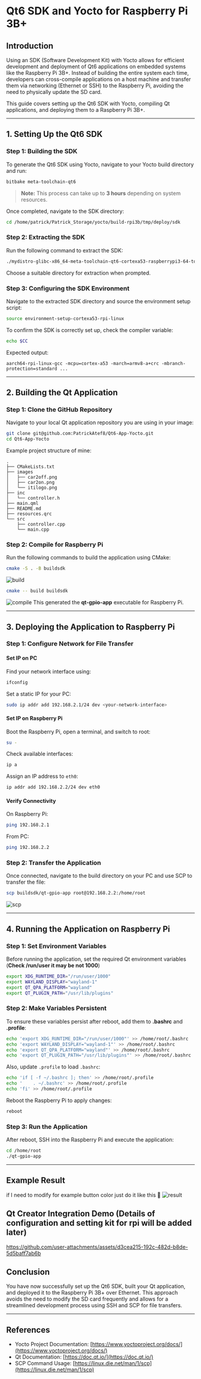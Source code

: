# Qt6 SDK and Yocto for Raspberry Pi 3B+

## Introduction

Using an SDK (Software Development Kit) with Yocto allows for efficient development and deployment of Qt6 applications on embedded systems like the Raspberry Pi 3B+. Instead of building the entire system each time, developers can cross-compile applications on a host machine and transfer them via networking (Ethernet or SSH) to the Raspberry Pi, avoiding the need to physically update the SD card.

This guide covers setting up the Qt6 SDK with Yocto, compiling Qt applications, and deploying them to a Raspberry Pi 3B+.

---

## 1. Setting Up the Qt6 SDK

### Step 1: Building the SDK
To generate the Qt6 SDK using Yocto, navigate to your Yocto build directory and run:

```sh
bitbake meta-toolchain-qt6
```

> **Note:** This process can take up to **3 hours** depending on system resources.

Once completed, navigate to the SDK directory:

```sh
cd /home/patrick/Patrick_Storage/yocto/build-rpi3b/tmp/deploy/sdk
```

### Step 2: Extracting the SDK
Run the following command to extract the SDK:

```sh
./mydistro-glibc-x86_64-meta-toolchain-qt6-cortexa53-raspberrypi3-64-toolchain-4.0.24.sh
```

Choose a suitable directory for extraction when prompted.

### Step 3: Configuring the SDK Environment
Navigate to the extracted SDK directory and source the environment setup script:

```sh
source environment-setup-cortexa53-rpi-linux
```

To confirm the SDK is correctly set up, check the compiler variable:

```sh
echo $CC
```

Expected output:

```
aarch64-rpi-linux-gcc -mcpu=cortex-a53 -march=armv8-a+crc -mbranch-protection=standard ...
```

---

## 2. Building the Qt Application

### Step 1: Clone the GitHub Repository
Navigate to your local Qt application repository you are using in your image:

```sh
git clone git@github.com:PatrickAtef8/Qt6-App-Yocto.git
cd Qt6-App-Yocto
```

Example project structure of mine:
```
.
├── CMakeLists.txt
├── images
│   ├── car2off.png
│   ├── car2on.png
│   └── itilogo.png
├── inc
│   └── controller.h
├── main.qml
├── README.md
├── resources.qrc
└── src
    ├── controller.cpp
    └── main.cpp
```

### Step 2: Compile for Raspberry Pi
Run the following commands to build the application using CMake:

```sh
cmake -S . -B buildsdk
```
![build](Result_Example/01.png)
```sh
cmake -- build buildsdk
```
![compile](Result_Example/02.png)
This generated the **qt-gpio-app** executable for Raspberry Pi.

---

## 3. Deploying the Application to Raspberry Pi

### Step 1: Configure Network for File Transfer

#### Set IP on PC
Find your network interface using:
```sh
ifconfig
```

Set a static IP for your PC:
```sh
sudo ip addr add 192.168.2.1/24 dev <your-network-interface>
```

#### Set IP on Raspberry Pi
Boot the Raspberry Pi, open a terminal, and switch to root:

```sh
su -
```

Check available interfaces:
```sh
ip a
```

Assign an IP address to `eth0`:
```sh
ip addr add 192.168.2.2/24 dev eth0
```

#### Verify Connectivity
On Raspberry Pi:
```sh
ping 192.168.2.1
```

From PC: 
```sh
ping 192.168.2.2
```

### Step 2: Transfer the Application
Once connected, navigate to the build directory on your PC and use SCP to transfer the file:

```sh
scp buildsdk/qt-gpio-app root@192.168.2.2:/home/root
```
![scp](Result_Example/03.png)


---

## 4. Running the Application on Raspberry Pi

### Step 1: Set Environment Variables
Before running the application, set the required Qt environment variables (**Check /run/user it may be not 1000**)

```sh
export XDG_RUNTIME_DIR="/run/user/1000"
export WAYLAND_DISPLAY="wayland-1"
export QT_QPA_PLATFORM="wayland"
export QT_PLUGIN_PATH="/usr/lib/plugins"
```

### Step 2: Make Variables Persistent
To ensure these variables persist after reboot, add them to **.bashrc** and **.profile**:

```sh
echo 'export XDG_RUNTIME_DIR="/run/user/1000"' >> /home/root/.bashrc
echo 'export WAYLAND_DISPLAY="wayland-1"' >> /home/root/.bashrc
echo 'export QT_QPA_PLATFORM="wayland"' >> /home/root/.bashrc
echo 'export QT_PLUGIN_PATH="/usr/lib/plugins"' >> /home/root/.bashrc
```

Also, update `.profile` to load `.bashrc`:

```sh
echo 'if [ -f ~/.bashrc ]; then' >> /home/root/.profile
echo '    . ~/.bashrc' >> /home/root/.profile
echo 'fi' >> /home/root/.profile
```

Reboot the Raspberry Pi to apply changes:
```sh
reboot
```

### Step 3: Run the Application
After reboot, SSH into the Raspberry Pi and execute the application:

```sh
cd /home/root
./qt-gpio-app
```

---
## Example Result
if I need to modify for example button color just do it like this 🕺
![result](Result_Example/res.jpeg)

## Qt Creator Integration Demo (Details of configuration and setting kit for rpi will be added later)
https://github.com/user-attachments/assets/d3cea215-192c-482d-b8de-5d5baff7ab6b
## Conclusion

You have now successfully set up the Qt6 SDK, built your Qt application, and deployed it to the Raspberry Pi 3B+ over Ethernet. This approach avoids the need to modify the SD card frequently and allows for a streamlined development process using SSH and SCP for file transfers.

---

## References
- Yocto Project Documentation: [https://www.yoctoproject.org/docs/](https://www.yoctoproject.org/docs/)
- Qt Documentation: [https://doc.qt.io/](https://doc.qt.io/)
- SCP Command Usage: [https://linux.die.net/man/1/scp](https://linux.die.net/man/1/scp)

